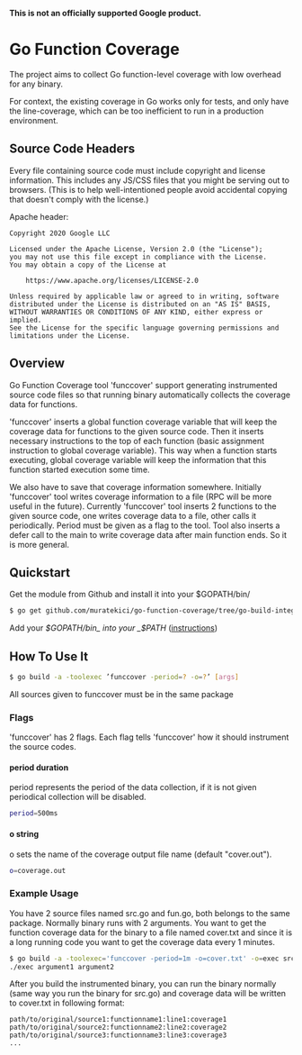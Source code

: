 **This is not an officially supported Google product.**

# Go Function Coverage

The project aims to collect Go function-level coverage with low overhead for any
binary.

For context, the existing coverage in Go works only for tests, and only have the
line-coverage, which can be too inefficient to run in a production environment.

## Source Code Headers

Every file containing source code must include copyright and license
information. This includes any JS/CSS files that you might be serving out to
browsers. (This is to help well-intentioned people avoid accidental copying that
doesn't comply with the license.)

Apache header:

```
Copyright 2020 Google LLC

Licensed under the Apache License, Version 2.0 (the "License");
you may not use this file except in compliance with the License.
You may obtain a copy of the License at

    https://www.apache.org/licenses/LICENSE-2.0

Unless required by applicable law or agreed to in writing, software
distributed under the License is distributed on an "AS IS" BASIS,
WITHOUT WARRANTIES OR CONDITIONS OF ANY KIND, either express or implied.
See the License for the specific language governing permissions and
limitations under the License.
```

## Overview

Go Function Coverage tool 'funccover' support generating instrumented source code files
so that running binary automatically collects the coverage data for functions.
    
'funccover' inserts a global function coverage variable that will keep the coverage data for functions 
to the given source code. Then it inserts necessary instructions to the top of each function 
(basic assignment instruction to global coverage variable). This way when a function starts executing, 
global coverage variable will keep the information that this function started execution some time. 

We also have to save that coverage information somewhere. Initially 'funccover' tool writes coverage information
to a file (RPC will be more useful in the future). Currently 'funccover' tool inserts 2 functions to the given
source code, one writes coverage data to a file, other calls it periodically. Period must be given as a flag to the tool.
Tool also inserts a defer call to the main to write coverage data after main function ends. So it is more general. 

## Quickstart

Get the module from Github and install it into your $GOPATH/bin/
```bash
$ go get github.com/muratekici/go-function-coverage/tree/go-build-integration/...
```

Add your _$GOPATH/bin_ into your _$PATH_ ([instructions](
https://github.com/golang/go/wiki/GOPATH))

## How To Use It

```bash
$ go build -a -toolexec ’funccover -period=? -o=?’ [args]
```

All sources given to funccover must be in the same package

### Flags

'funccover' has 2 flags. Each flag tells 'funccover' how it should instrument the source codes. 

#### period duration

period represents the period of the data collection, if it is not given periodical collection will be disabled. 

```bash
period=500ms
```

#### o string

o sets the name of the coverage output file name (default "cover.out").

```bash
o=coverage.out
```

### Example Usage

You have 2 source files named src.go and fun.go, both belongs to the same package. Normally binary runs with 2 arguments. You want to get the function coverage data for the binary to a file named cover.txt and since it is a long running code you want to get the coverage data every 1 minutes.

```bash
$ go build -a -toolexec='funccover -period=1m -o=cover.txt' -o=exec src.go fun.go
./exec argument1 argument2
```

After you build the instrumented binary, you can run the binary normally (same way you run the binary for src.go) and coverage data will be written to cover.txt in following format:

```
path/to/original/source1:functionname1:line1:coverage1
path/to/original/source2:functionname2:line2:coverage2
path/to/original/source3:functionname3:line3:coverage3
...
```
